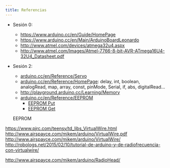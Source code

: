 ```yaml
---
title: Referencias
---
```


- Sesión 0:
  - https://www.arduino.cc/en/Guide/HomePage
  - https://www.arduino.cc/en/Main/ArduinoBoardLeonardo
  - http://www.atmel.com/devices/atmega32u4.aspx
  - http://www.atmel.com/Images/Atmel-7766-8-bit-AVR-ATmega16U4-32U4_Datasheet.pdf
- Sesión 2:
  - [arduino.cc/en/Reference/Servo](https://www.arduino.cc/en/Reference/Servo)
  - [arduino.cc/en/Reference/HomePage](https://www.arduino.cc/en/Reference/HomePage): delay, int, boolean, analogRead, map, array, const, pinMode, Serial, if, abs, digitalRead...
  - http://playground.arduino.cc/Learning/Memory
  - [arduino.cc/en/Reference/EEPROM](https://www.arduino.cc/en/Reference/EEPROM)
     - [EEPROM Put](https://www.arduino.cc/en/Tutorial/EEPROMPut)
	 - [EEPROM Get](https://www.arduino.cc/en/Reference/EEPROMGet)

  EEPROM

https://www.pjrc.com/teensy/td_libs_VirtualWire.html
http://www.airspayce.com/mikem/arduino/VirtualWire.pdf
http://www.airspayce.com/mikem/arduino/VirtualWire/
http://robologs.net/2015/02/10/tutorial-de-arduino-y-de-radiofrecuencia-con-virtualwire/

http://www.airspayce.com/mikem/arduino/RadioHead/

